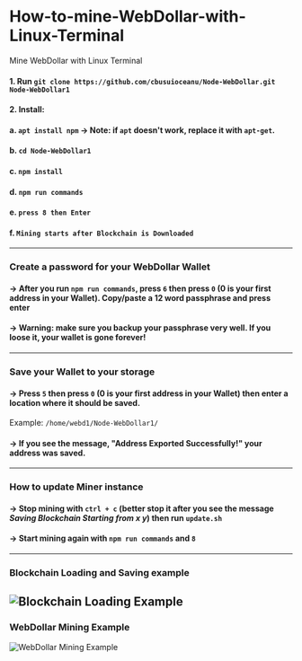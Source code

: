 # How-to-mine-WebDollar-with-Linux-Terminal
Mine WebDollar with Linux Terminal

#### 1. Run ```git clone https://github.com/cbusuioceanu/Node-WebDollar.git Node-WebDollar1```
#### 2. Install:
####  a. ```apt install npm``` -> Note: if ```apt``` doesn't work, replace it with ```apt-get```.
####  b. ```cd Node-WebDollar1```
####  c. ```npm install```
####  d. ```npm run commands```
####  e. ```press 8 then Enter```
####  f. ```Mining starts after Blockchain is Downloaded```
----
### **Create a password for your WebDollar Wallet**
#### -> After you run ```npm run commands```, press ```6``` then press ```0``` (0 is your first address in your Wallet). Copy/paste a 12 word passphrase and press enter
#### -> Warning: make sure you backup your passphrase very well. If you loose it, your wallet is gone forever!
----
### **Save your Wallet to your storage**
#### -> Press ```5``` then press ```0``` (0 is your first address in your Wallet) then enter a location where it should be saved. 
   Example: ```/home/webd1/Node-WebDollar1/```
#### -> If you see the message, "Address Exported Successfully!" your address was saved.
----
### **How to update Miner instance**
#### -> Stop mining with ```ctrl + c``` (better stop it after you see the message *Saving Blockchain Starting from x y*) then run ```update.sh```
#### -> Start mining again with ```npm run commands``` and ```8```
----
### Blockchain Loading and Saving example ###
<img src="https://webdollarvpn.io/img/webdollar-saving-blockchain-img1.jpg" alt="Blockchain Loading Example" /></img>
----
### WebDollar Mining Example
<img src="https://webdollarvpn.io/img/webdollar-mining-terminal-img1.jpg" alt="WebDollar Mining Example" /></img>
